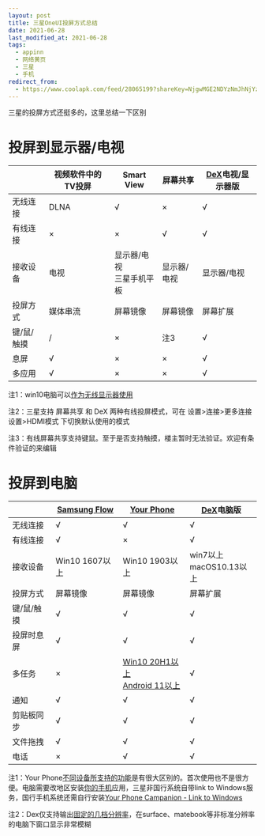 ```yaml
---
layout: post
title: 三星OneUI投屏方式总结
date: 2021-06-28
last_modified_at: 2021-06-28
tags:
  - appinn
  - 网络黄页
  - 三星
  - 手机
redirect_from:
  - https://www.coolapk.com/feed/28065199?shareKey=NjgwMGE2NDYzNmJhNjYzYzg3ZmU~
---
```


三星的投屏方式还挺多的，这里总结一下区别

# 投屏到显示器/电视

| |视频软件中的TV投屏|Smart View|屏幕共享|[DeX](https://www.samsung.com/cn/apps/samsung-dex/)电视/显示器版|
| --- | --- | --- | --- | --- |
|无线连接|DLNA|√|×|√|
|有线连接|×|×|√|√|
|接收设备|电视|显示器/电视<br>三星手机平板|显示器/电视|显示器/电视|
|投屏方式|媒体串流|屏幕镜像|屏幕镜像|屏幕扩展|
|键/鼠/触摸|/|×|注3|√|
|息屏|√|×|×|√|
|多应用|√|×|×|√|

注1：win10电脑可以[作为无线显示器使用](https://support.microsoft.com/zh-cn/windows/%E5%B1%8F%E5%B9%95%E9%95%9C%E5%83%8F%E5%92%8C%E6%8A%95%E5%BD%B1%E5%88%B0%E7%94%B5%E8%84%91-5af9f371-c704-1c7f-8f0d-fa607551d09c)

注2：三星支持 屏幕共享 和 DeX 两种有线投屏模式，可在 设置>连接>更多连接设置>HDMI模式 下切换默认使用的模式

注3：有线屏幕共享支持键鼠。至于是否支持触摸，楼主暂时无法验证。欢迎有条件验证的来编辑

# 投屏到电脑

| |[Samsung Flow](https://www.samsung.com/global/galaxy/apps/samsung-flow/)|[Your Phone](https://support.microsoft.com/zh-cn/your-phone-app)|[DeX](https://www.samsung.com/cn/apps/samsung-dex/)电脑版|
| --- | --- | --- | --- |
|无线连接|√|√|√|
|有线连接|√|×|√|
|接收设备|Win10 1607以上|Win10 1903以上|win7以上<br>macOS10.13以上|
|投屏方式|屏幕镜像|屏幕镜像|屏幕扩展|
|键/鼠/触摸|√|√|√|
|投屏时息屏|√|√|√|
|多任务|×|[Win10 20H1以上<br>Android 11以上](https://support.microsoft.com/zh-cn/topic/07d3d029-236e-e71f-3561-d40d7491d435)|√|
|通知|√|√|√|
|剪贴板同步|√|√|√|
|文件拖拽|√|√|√|
|电话|×|√|√|


注1：Your Phone[不同设备所支持的功能](https://support.microsoft.com/zh-cn/topic/cb044172-87aa-9e41-d446-c4ac83ce8807)是有很大区别的。首次使用也不是很方便。电脑需要改地区安装[你的手机](https://www.microsoft.com/en-us/p/your-phone/9nmpj99vjbwv)应用，三星非国行系统自带link to Windows服务，国行手机系统还需自行安装[Your Phone Campanion - Link to Windows](https://play.google.com/store/apps/details?id=com.microsoft.appmanager)

注2：Dex仅支持输出[固定的几档分辨率](https://help.content.samsung.com/csweb/faq/searchFaq.do)，在surface、matebook等非标准分辨率的电脑下窗口显示非常模糊
